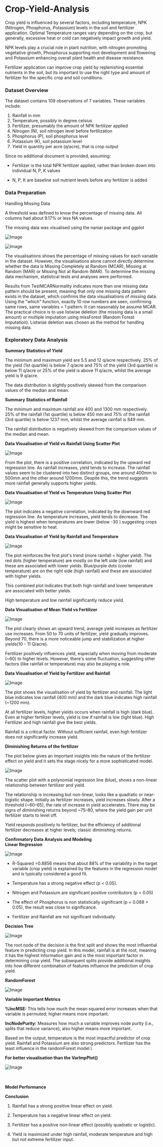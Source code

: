 # Crop-Yield-Analysis

<div>

Crop yield is influenced by several factors, including temperature, NPK (Nitrogen, Phosphorus, Potassium) levels in the soil and fertilizer application. Optimal Temperature ranges vary depending on the crop, but generally, excessive heat or cold can negatively impact growth and yield.

NPK levels play a crucial role in plant nutrition, with nitrogen promoting vegetative growth, Phosphorus supporting root development and flowering and Potassium enhancing overall plant health and disease resistance.

Fertilizer application can improve crop yield by replenishing essential nutrients in the soil, but its important to use the right type and amount of fertilizer for the specific crop and soil conditions.

### **Dataset Overview**

The dataset contains 109 observations of 7 variables. These variables include:

1.  Rainfall in mm
2.  Temperature, possibly in degree celsius
3.  Fertilizer, presumably the amount of NPK fertilizer applied
4.  Nitrogen (N), soil nitrogen level before fertilization
5.  Phosphorus (P), soil phosphorus level
6.  Potassium (K), soil potassium level
7.  Yield in quantity per acre (q/acre), that is crop output

Since no additional document is provided, assuming:

-   Fertilizer is the total NPK fertilizer applied, rather than broken down into individual N, P, K values

-   N, P, K are baseline soil nutrient levels before any fertilizer is added

### **Data Preparation**

Handling Missing Data

A threshold was defined to know the percentage of missing data. All columns had about 9.17% or less NA values.

The missing data was visualised using the naniar package and ggplot

![Image](https://github.com/user-attachments/assets/53d40d17-65b4-41e0-8411-90446b7445c2)

![Image](https://github.com/user-attachments/assets/ee9d92e9-1a3e-4eb8-b6cd-4e781c04ecfd)

The visualisations shows the percentage of missing values for each variable in the dataset. However, the visualisations alone cannot directly determine whether the data is Missing Completely at Random (MCAR), Missing at Random (MAR) or Missing Not at Random (MAR). To determine the missing data mechanism, statistical tests and analyses were performed.

Results from TestMCARNormality indicates more than one missing data pattern should be present, meaning that only one missing data pattern exists in the dataset, which confirms the data visualisations of missing data. Using the "which" function, exactly 10 row numbers are seen, confirming same rows, same variables = 1 pattern. It can reasonably be assume MCAR. The practical choice is to use listwise deletion (the missing data is a small amount) or multiple imputation using missForest (Random Forest Imputation). Listwise deletion was chosen as the method for handling missing data.

### **Exploratory Data Analysis**

**Summary Statistics of Yield**

The minimum and maximum yield are 5.5 and 12 q/acre respectively. 25% of the yield (1st quartile) is below 7 q/acre and 75% of the yield (3rd quartile) is below 11 q/acre or 25% of the yield is above 11 q/acre, whilst the average yield is 9 q/acre.

The data distribution is slightly positively skewed from the comparison values of the median and mean.

**Summary Statistics of Rainfall**

The minimum and maximum rainfall are 400 and 1300 mm respectively. 25% of the rainfall (1st quartile) is below 450 mm and 75% of the rainfall (3rd quartile) is below 1237 mm, whilst the average rainfall is 849 mm.

The rainfall distribution is negatively skewed from the comparison values of the median and mean.

**Data Visualisation of Yield vs Rainfall Using Scatter Plot**

![Image](https://github.com/user-attachments/assets/f9ac09e3-d5ee-471f-a6a4-ea37ffa855ef)

From the plot, there is a positive correlation, indicated by the upward red regression line. As rainfall increases, yield tends to increase. The rainfall values seem to be clustered into two distinct groups, one around 400mm to 500mm and the other around 1200mm. Despite this, the trend suggests more rainfall generally supports higher yields.

**Data Visualisation of Yield vs Temperature Using Scatter Plot**

![Image](https://github.com/user-attachments/assets/e5a378f4-03be-4c0e-91cb-a6562582ae5b)

The plot indicates a negative correlation, indicated by the downward red regression line. As temperature increases, yield tends to decrease. The yield is highest when temperatures are lower (below -30 ) suggesting crops might be sensitive to heat.

**Data Visualisation of Yield by Rainfall and Temperature**

![Image](https://github.com/user-attachments/assets/459396a1-d20e-47b4-8bd3-e858484ece39)

The plot reinforces the first plot's trend (more rainfall = higher yield). The red dots (higher temperature) are mostly on the left side (low rainfall) and these are associated with lower yields. Blue/purple dots (cooler temperature) are on the right side (high rainfall) and these are associated with higher yields.

This combined plot indicates that both high rainfall and lower temperature are associated with better yields.

High temperature and low rainfall significantly reduce yield.

**Data Visualisation of Mean Yield vs Fertilizer**

![Image](https://github.com/user-attachments/assets/118029cb-33bd-4b48-ab84-3f100edc0711)

The plot clearly shows an upward trend, average yield increases as fertilizer use increases. From 50 to 70 units of fertilizer, yield gradually improves. Beyond 70, there is a more noticeable jump and stabilization at higher yields(10 - 11 Q/acre).

Fertilizer positively influences yield, especially when moving from moderate (\~60) to higher levels. However, there's some fluctuation, suggesting other factors (like rainfall or temperature) may also be playing a role.

**Data Visualisation of Yield by Fertilizer and Rainfall**

![Image](https://github.com/user-attachments/assets/96ca4b18-4b40-42b5-84be-6e9570ba6662)

The plot shows the visualisation of yield by fertilizer and rainfall. The light blue indicates low rainfall (400 mm) and the dark blue indicates high rainfall (\~1200 mm).

At all fertilizer levels, higher yields occurs when rainfall is high (dark blue). Even at higher fertilizer levels, yield is low if rainfall is low (light blue). High Fertilizer and high rainfall give the best yields.

Rainfall is a critical factor. Without sufficient rainfall, even high fertilizer does not significantly increase yield.

**Diminishing Returns of the fertilizer**

The plot below gives an important insights into the nature of the fertilizer effect on yield and it sets the stage nicely for a more sophisticated model.

![Image](https://github.com/user-attachments/assets/10c86a71-b7af-46e5-80e5-8245622ba3b9)

The scatter plot with a polynomial regression line (blue), shows a non-linear relationship between fertilizer and yield.

The relationship is increasing but non-linear, looks like a quadratic or near-logistic shape. Initially as fertilizer increases, yield increases slowly. After a threshold (\~60–65), the rate of increase in yield accelerates. There may be signs of diminishing returns beyond \~75–80, where the yield gain per unit fertilizer starts to level off.

Yield responds positively to fertilizer, but the efficiency of additional fertilizer decreases at higher levels; classic diminishing returns.

**Confirmatory Data Analysis and Modeling**\
**Linear Regression**

![Image](https://github.com/user-attachments/assets/19a5b7eb-20d4-4938-9a99-58e0287cbcdb)

-   R-Squared =0.8856 means that about 88% of the variability in the target variable (crop yield) is explained by the features in the regression model and is typically considered a good fit.

-   Temperature has a strong negative effect (p \< 0.05).

-   Nitrogen and Potassium are significant positive contributors (p \< 0.05)

-   The effect of Phosphorus is non statistically significant (p = 0.088 \> 0.05), the result was close to significance.

-   Fertilizer and Rainfall are not significant individually.

**Decision Tree**

![Image](https://github.com/user-attachments/assets/0b519a03-e05c-41e1-896e-82e38805483c)

The root node of the decision is the first split and shows the most influential feature in predicting crop yield. In this model, rainfall is at the root, meaning it has the highest information gain and is the most important factor in determining crop yield. The subsequent splits provide additional insights into how different combination of features influence the prediction of crop yield.

**RandomForest**

![Image](https://github.com/user-attachments/assets/0123f534-c1bf-4407-8568-b42eebf6aebf)

**Variable Important Metrics**

**%IncMSE:** This tells how much the mean squared error increases when that variable is permuted; higher means more important.

**IncNodePurity:** Measures how much a variable improves node purity (i.e., splits that reduce variance); also higher means more important.

Based on the output, temperature is the most impactful predictor of crop yield. Rainfall and Potassium are also strong predictors. Fertilizer has the least influence in the randomForest model.\

**For better visualisation than the VarImpPlot()**

![Image](https://github.com/user-attachments/assets/c73c9de5-13b2-4735-beb3-a83ac5a87c51)

\
\
**Model Performance**

**Conclusion**

1.  Rainfall has a strong positive linear effect on yield.

2.  Temperature has a negative linear effect on yield.

3.  Fertilizer has a positive non-linear effect (possibly quadratic or logistic).

4.  Yield is maximized under high rainfall, moderate temperature and high but not extreme fertilizer input.

</div>
